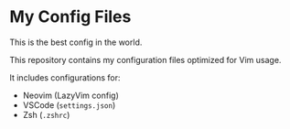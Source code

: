 # My Config Files

This is the best config in the world. 

This repository contains my configuration files optimized for Vim usage. 

It includes configurations for:

- Neovim (LazyVim config)
- VSCode (`settings.json`)
- Zsh (`.zshrc`)
